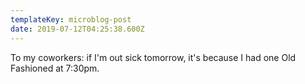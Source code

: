 ```yaml
---
templateKey: microblog-post
date: 2019-07-12T04:25:38.600Z
---
```


To my coworkers: if I'm out sick tomorrow, it's because I had one Old Fashioned at 7:30pm.
